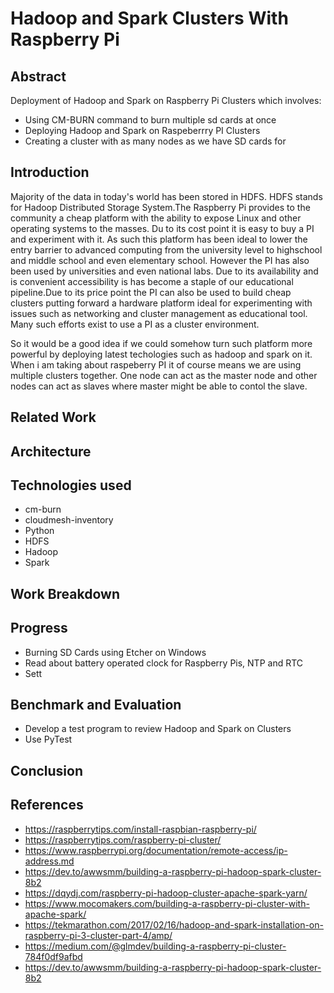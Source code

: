 # Hadoop and Spark Clusters With Raspberry Pi

## Abstract

Deployment of Hadoop and Spark on Raspberry Pi Clusters which involves:
* Using CM-BURN command to burn multiple sd cards at once
* Deploying Hadoop and Spark on Raspeberrry PI Clusters
* Creating a cluster with as many nodes as we have SD cards for

## Introduction
Majority of the data in today's world has been stored in HDFS. HDFS stands for Hadoop Distributed Storage System.The Raspberry Pi provides to the community a cheap platform with the ability to expose Linux and other operating systems to the masses. Du to its cost point it is easy to buy a PI and experiment with it. As such this platform has been ideal to lower the entry barrier to advanced computing from the university level to highschool and middle school and even elementary school. However the PI has also been used by universities and even national labs. Due to its availability and is convenient accessibility is has become a staple of our educational pipeline.Due to its price point the PI can also be used to build cheap clusters putting forward a hardware platform ideal for experimenting with issues such as networking and cluster management as educational tool. Many such efforts exist to use a PI as a cluster environment.

  So it would be a good idea if we could somehow turn such platform more powerful by deploying latest techologies such as hadoop and spark on it. When i am taking about raspeberry PI it of course means we are using multiple clusters together. One node can act as the master node and other nodes can act as slaves where master might be able to contol the slave.


## Related Work

## Architecture

## Technologies used

* cm-burn
* cloudmesh-inventory
* Python
* HDFS
* Hadoop
* Spark

## Work Breakdown

## Progress

* Burning SD Cards using Etcher on Windows
* Read about battery operated clock for Raspberry Pis, NTP and RTC
* Sett

## Benchmark and Evaluation 

* Develop a test program to review Hadoop and Spark on Clusters
* Use PyTest

## Conclusion

## References

* <https://raspberrytips.com/install-raspbian-raspberry-pi/>
* <https://raspberrytips.com/raspberry-pi-cluster/>
* https://www.raspberrypi.org/documentation/remote-access/ip-address.md
* <https://dev.to/awwsmm/building-a-raspberry-pi-hadoop-spark-cluster-8b2>
* <https://dqydj.com/raspberry-pi-hadoop-cluster-apache-spark-yarn/>
* <https://www.mocomakers.com/building-a-raspberry-pi-cluster-with-apache-spark/>
* <https://tekmarathon.com/2017/02/16/hadoop-and-spark-installation-on-raspberry-pi-3-cluster-part-4/amp/>
* <https://medium.com/@glmdev/building-a-raspberry-pi-cluster-784f0df9afbd>
* <https://dev.to/awwsmm/building-a-raspberry-pi-hadoop-spark-cluster-8b2>
